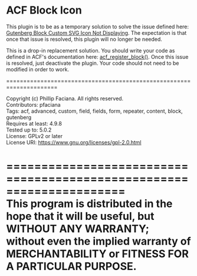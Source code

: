 # ACF Block Icon

This plugin is to be as a temporary solution to solve the issue defined here: [Gutenberg Block Custom SVG Icon Not Displaying](https://support.advancedcustomfields.com/forums/topic/gutenberg-block-custom-svg-icon-not-displaying/). The expectation is that once that issue is resolved, this plugin will no longer be needed.

This is a drop-in replacement solution. You should write your code as defined in ACF's documentation here: [acf_register_block()](https://www.advancedcustomfields.com/resources/acf_register_block/). Once this issue is resolved, just deactivate the plugin. Your code should not need to be modified in order to work.


=====================================================================  

Copyright (c) Phillip Faciana. All rights reserved.  
Contributors: pfaciana  
Tags: acf, advanced, custom, field, fields, form, repeater, content, block, gutenberg  
Requires at least: 4.9.8  
Tested up to: 5.0.2  
License: GPLv2 or later  
License URI: https://www.gnu.org/licenses/gpl-2.0.html  

=====================================================================  
This program is distributed in the hope that it will be useful, but WITHOUT ANY WARRANTY;  
without even the implied warranty of MERCHANTABILITY or FITNESS FOR A PARTICULAR PURPOSE. 
=====================================================================   